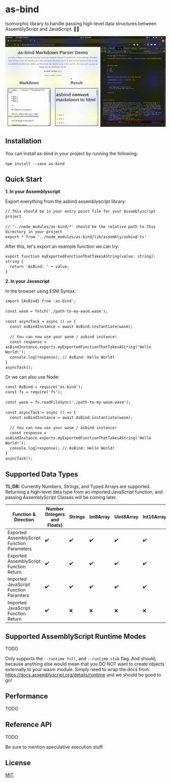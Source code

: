 # as-bind

Isomorphic library to handle passing high-level data structures between AssemblyScript and JavaScript. 🤝🚀

![Asbind Markdown Parser Demo Gif](./assets/asbind.gif)

## Installation

You can install as-bind in your project by running the following:

`npm install --save as-bind`

## Quick Start

**1. In your Assemblyscript**

Export everything from the asbind assemblyscript library:

```
// This should be in your entry point file for your Assemblyscript project

// '../node_modules/as-bind/*' should be the relative path to this directory in your project
export * from '../node_modules/as-bind/lib/assembly/asbind.ts'
```

After this, let's export an example function we can try:

```
export function myExportedFunctionThatTakesAString(value: string): string {
  return 'AsBind: ' + value;
}
```

**2. In your Javascript**

In the browser using ESM Syntax:

```
import {AsBind} from 'as-bind';

const wasm = fetch('./path-to-my-wasm.wasm');

const asyncTask = async () => {
  const asBindInstance = await AsBind.instantiate(wasm);

  // You can now use your wasm / asbind instance!
  const response = asBindInstance.exports.myExportedFunctionThatTakesAString('Hello World!');
  console.log(response); // AsBind: Hello World!
}
asyncTask();
```

Or we can also use Node:

```
const AsBind = require('as-bind');
const fs = require('fs');

const wasm = fs.readFileSync('./path-to-my-wasm.wasm');

const asyncTask = async () => {
  const asBindInstance = await AsBind.instantiate(wasm);

  // You can now use your wasm / asbind instance!
  const response = asBindInstance.exports.myExportedFunctionThatTakesAString('Hello World!');
  console.log(response); // AsBind: Hello World!
}
asyncTask();
```

## Supported Data Types

**TL;DR:** Currently Numbers, Strings, and Typed Arrays are supported. Returning a high-level data type from an imported JavaScript function, and passing AssemblyScript Classes will be coming later.

<!-- Generated from: https://www.tablesgenerator.com/markdown_tables# -->

| Function & Direction                        | Number (Integers and Floats) | Strings | Int8Array | Uint8Array | Int16Array | UInt16Array | Int32Array | Uint32Array | Float32Array | Float64Array | AssemblyScript Classes |
| ------------------------------------------- | ---------------------------- | ------- | --------- | ---------- | ---------- | ----------- | ---------- | ----------- | ------------ | ------------ | ---------------------- |
| Exported AssemblyScript Function Parameters | ✔️                           | ✔️      | ✔️        | ✔️         | ✔️         | ✔️          | ✔️         | ✔️          | ✔️           | ✔️           | ❌                     |
| Exported AssemblyScript Function Return     | ✔️                           | ✔️      | ✔️        | ✔️         | ✔️         | ✔️          | ✔️         | ✔️          | ✔️           | ✔️           | ❌                     |
| Imported JavaScript Function Paramters      | ✔️                           | ✔️      | ✔️        | ✔️         | ✔️         | ✔️          | ✔️         | ✔️          | ✔️           | ✔️           | ❌                     |
| Imported JavaScript Function Return         | ✔️                           | ❌      | ❌        | ❌         | ❌         | ❌          | ❌         | ❌          | ❌           | ❌           | ❌                     |

## Supported AssemblyScript Runtime Modes

TODO

Only supports the `--runtime full`, and `--runtime stub` flag. And should, because anything else would mean that you DO NOT want to create objects externally to your wasm module. Simply need to wrap the docs from: https://docs.assemblyscript.org/details/runtime and we should be good to go!

## Performance

TODO

## Reference API

TODO

Be sure to mention speculative execution stuff.

## License

[MIT](https://oss.ninja/mit/torch2424).
